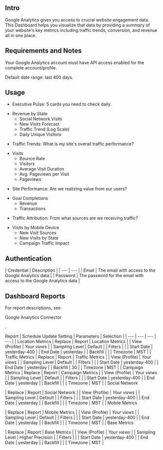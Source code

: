 

Intro
-------

Google Analytics gives you access to crucial website engagement data. This Dashboard helps you visualize that data by providing a summary of your website's key metrics including traffic trends, conversion, and revenue all in one place.

Requirements and Notes
------------------------

Your Google Analytics account must have API access enabled for the complete account/profile.


 Default date range: last 400 days.


 Usage
-------


* Executive Pulse: 5 cards you need to check daily.

+ Revenue by State
	+ Social Network Visits
	+ New Visits Forecast
	+ Traffic Trend (Log Scale)
	+ Daily Unique Visitors
* Traffic Trends: What is my site's overall traffic performance?

+ Visits
	+ Bounce Rate
	+ Visitors
	+ Average Visit Duration
	+ Avg. Pageviews per Visit
	+ Pageviews
* Site Performance: Are we realizing value from our users?

+ Goal Completions
	+ Revenue
	+ Transactions
* Traffic Attribution: From what sources are we receiving traffic?

+ Visits by Mobile Device
	+ New Visit Sources
	+ New Visits by State
	+ Campaign Traffic Impact

Authentication
----------------


|
 Credential
  |
 Description
  |
| --- | --- |
|
 Email
  |
 The email with access to the Google Analytics data
  |
|
 Password
  |
 The password for the email with access to the Google Analytics data
  |

Dashboard Reports
-------------------

For report descriptions, see

Google Analytics Connector

.


 Report
  |
 Schedule Update Setting
  |
 Parameters
  |
 Selection
  |
| --- | --- | --- | --- |
|
 Location Metrics
  |
 Replace
  |
 Report
  |
 Location Metrics
  |
|
 View (Profile)
  |
*Your views*
 |
|
 Sampling Level
  |
 Default
  |
|
 Filters
  |
 |
|
 Start Date
  |
 yesterday-400
  |
|
 End Date
  |
 yesterday
  |
|
 Backfill
  |
 |
|
 Timezone
  |
 MST
  |
|
 Traffic Metrics
  |
 Replace
  |
 Report
  |
 Traffic Metrics
  |
|
 View (Profile)
  |
*Your views*
 |
|
 Sampling Level
  |
 Default
  |
|
 Filters
  |
 |
|
 Start Date
  |
 yesterday-400
  |
|
 End Date
  |
 yesterday
  |
|
 Backfill
  |
 30
  |
|
 Timezone
  |
 MST
  |
|
 Campaign Metrics
  |
 Replace
  |
 Report
  |
 Campaign Metrics
  |
|
 View (Profile)
  |
*Your views*
 |
|
 Sampling Level
  |
 Default
  |
|
 Filters
  |
 |
|
 Start Date
  |
 yesterday-400
  |
|
 End Date
  |
 yesterday
  |
|
 Backfill
  |
 |
|
 Timezone
  |
 MST
  |
|
 Social Network


 |
 Replace
  |
 Report
  |
 Social Network
  |
|
 View (Profile)
  |
*Your views*
 |
|
 Sampling Level
  |
 Default
  |
|
 Filters
  |
 |
|
 Start Date
  |
 yesterday-400
  |
|
 End Date
  |
 yesterday
  |
|
 Backfill
  |
 |
|
 Timezone
  |
 MST
  |
|
 Mobile Metrics


 |
 Replace
  |
 Report
  |
 Mobile Metrics
  |
|
 View (Profile)
  |
*Your views*
 |
|
 Sampling Level
  |
 Default
  |
|
 Filters
  |
 |
|
 Start Date
  |
 yesterday-400
  |
|
 End Date
  |
 yesterday
  |
|
 Backfill
  |
 |
|
 Timezone
  |
 MST
  |
|
 Base Metrics


 |
 Replace
  |
 Report
  |
 Base Metrics
  |
|
 View (Profile)
  |
*Your views*
 |
|
 Sampling Level
  |
 Higher Precision
  |
|
 Filters
  |
 |
|
 Start Date
  |
 yesterday-400
  |
|
 End Date
  |
 yesterday
  |
|
 Backfill
  |
 |
|
 Timezone
  |
 MST
  |

